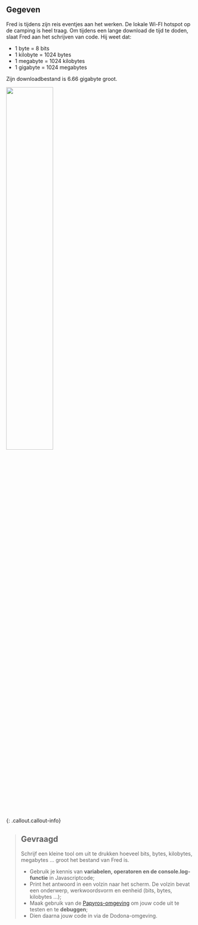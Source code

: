 ## Gegeven

Fred is tijdens zijn reis eventjes aan het werken. De lokale Wi-FI hotspot op de camping is heel traag. Om tijdens een lange download de tijd te doden, slaat Fred aan het schrijven van code. 
Hij weet dat: 
* 1 byte = 8 bits
* 1 kilobyte = 1024 bytes
* 1 megabyte = 1024 kilobytes
* 1 gigabyte = 1024 megabytes

Zijn downloadbestand is 6.66 gigabyte groot. 


<img src="https://miro.medium.com/max/1400/1*L334tY40QbIp6CYdiyeOVw.jpeg" width="50%"/>

{: .callout.callout-info}
> ## Gevraagd
> Schrijf een kleine tool om uit te drukken hoeveel bits, bytes, kilobytes, megabytes ... groot het bestand van Fred is. 
> * Gebruik je kennis van **variabelen, operatoren en de console.log-functie** in Javascriptcode;
> * Print het antwoord in een volzin naar het scherm. De volzin bevat een onderwerp, werkwoordsvorm en eenheid (bits, bytes, kilobytes ...); 
> * Maak gebruik van de [Papyros-omgeving](https://papyros.dodona.be/?locale=nl&language=JavaScript) om jouw code uit te testen en te **debuggen**; 
> * Dien daarna jouw code in via de Dodona-omgeving. 
